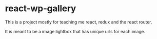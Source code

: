 # react-wp-gallery
This is a project mostly for teaching me react, redux and the react router.

It is meant to be a image lightbox that has unique urls for each image.
